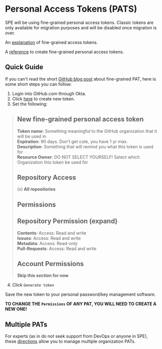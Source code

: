 # Personal Access Tokens (PATS)

SPE will be using fine-grained personal access tokens.
Classic tokens are only available for migration purposes and will be disabled once migration is over.

An [explanation](https://docs.github.com/en/enterprise-cloud@latest/authentication/keeping-your-account-and-data-secure/managing-your-personal-access-tokens#fine-grained-personal-access-tokens) of fine-grained access tokens.

A [reference](https://docs.github.com/en/enterprise-cloud@latest/authentication/keeping-your-account-and-data-secure/managing-your-personal-access-tokens#creating-a-fine-grained-personal-access-token) to create fine-grained personal access tokens.

## Quick Guide

If you can't read the short [GitHub blog post](https://github.blog/2022-10-18-introducing-fine-grained-personal-access-tokens-for-github/) about fine-grained PAT, here is some short steps you can follow:

1. Login into GitHub.com through Okta.
1. Click [here](https://github.com/settings/personal-access-tokens/new) to create new token.
1. Set the following:

> New fine-grained personal access token
> ---
>
> **Token name**: Something meaningful to the GitHub organization that it will be used in<br>
> **Expiration**: 90 days.  Don't get cute, you have 1 yr max.<br>
> **Description**: Something that will remind you what this token is used for<br>
> **Resource Owner**: DO NOT SELECT YOURSELF!  Select which Organization this token be used for<br>
>
> Repository Access
> ---
> (x) **All repositories**
>
> Permissions
> ---
>   Repository Permission (expand)
> ---
> **Contents**: Access: Read and write<br>
> **Issues**: Access: Read and write<br>
> **Metadata**: Access: Read-only<br>
> **Pull-Requests**: Access: Read and write<br>
>
> Account Permissions
> ---
> **Skip this section for now**
>

4. Click `Generate token`

Save the new token to your personal password/key management software.

**TO CHANGE THE `Permissions` OF ANY PAT, YOU WILL NEED TO CREATE A NEW ONE!**

## Multiple PATs

For experts (as in do not seek support from DevOps or anyone in SPE), these [directions](https://docs.github.com/en/enterprise-cloud@latest/account-and-profile/setting-up-and-managing-your-personal-account-on-github/managing-your-personal-account/managing-multiple-accounts) allow you to manage multiple organization PATs.

